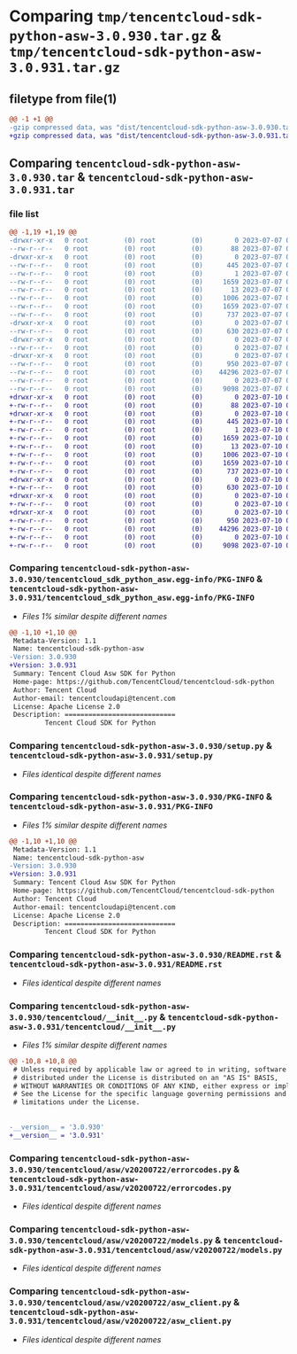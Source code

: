 # Comparing `tmp/tencentcloud-sdk-python-asw-3.0.930.tar.gz` & `tmp/tencentcloud-sdk-python-asw-3.0.931.tar.gz`

## filetype from file(1)

```diff
@@ -1 +1 @@
-gzip compressed data, was "dist/tencentcloud-sdk-python-asw-3.0.930.tar", last modified: Fri Jul  7 00:16:18 2023, max compression
+gzip compressed data, was "dist/tencentcloud-sdk-python-asw-3.0.931.tar", last modified: Mon Jul 10 00:30:18 2023, max compression
```

## Comparing `tencentcloud-sdk-python-asw-3.0.930.tar` & `tencentcloud-sdk-python-asw-3.0.931.tar`

### file list

```diff
@@ -1,19 +1,19 @@
-drwxr-xr-x   0 root         (0) root         (0)        0 2023-07-07 00:16:18.000000 tencentcloud-sdk-python-asw-3.0.930/
--rw-r--r--   0 root         (0) root         (0)       88 2023-07-07 00:16:18.000000 tencentcloud-sdk-python-asw-3.0.930/setup.cfg
-drwxr-xr-x   0 root         (0) root         (0)        0 2023-07-07 00:16:18.000000 tencentcloud-sdk-python-asw-3.0.930/tencentcloud_sdk_python_asw.egg-info/
--rw-r--r--   0 root         (0) root         (0)      445 2023-07-07 00:16:18.000000 tencentcloud-sdk-python-asw-3.0.930/tencentcloud_sdk_python_asw.egg-info/SOURCES.txt
--rw-r--r--   0 root         (0) root         (0)        1 2023-07-07 00:16:18.000000 tencentcloud-sdk-python-asw-3.0.930/tencentcloud_sdk_python_asw.egg-info/dependency_links.txt
--rw-r--r--   0 root         (0) root         (0)     1659 2023-07-07 00:16:18.000000 tencentcloud-sdk-python-asw-3.0.930/tencentcloud_sdk_python_asw.egg-info/PKG-INFO
--rw-r--r--   0 root         (0) root         (0)       13 2023-07-07 00:16:18.000000 tencentcloud-sdk-python-asw-3.0.930/tencentcloud_sdk_python_asw.egg-info/top_level.txt
--rw-r--r--   0 root         (0) root         (0)     1006 2023-07-07 00:16:18.000000 tencentcloud-sdk-python-asw-3.0.930/setup.py
--rw-r--r--   0 root         (0) root         (0)     1659 2023-07-07 00:16:18.000000 tencentcloud-sdk-python-asw-3.0.930/PKG-INFO
--rw-r--r--   0 root         (0) root         (0)      737 2023-07-07 00:16:18.000000 tencentcloud-sdk-python-asw-3.0.930/README.rst
-drwxr-xr-x   0 root         (0) root         (0)        0 2023-07-07 00:16:18.000000 tencentcloud-sdk-python-asw-3.0.930/tencentcloud/
--rw-r--r--   0 root         (0) root         (0)      630 2023-07-07 00:16:18.000000 tencentcloud-sdk-python-asw-3.0.930/tencentcloud/__init__.py
-drwxr-xr-x   0 root         (0) root         (0)        0 2023-07-07 00:16:18.000000 tencentcloud-sdk-python-asw-3.0.930/tencentcloud/asw/
--rw-r--r--   0 root         (0) root         (0)        0 2023-07-07 00:16:18.000000 tencentcloud-sdk-python-asw-3.0.930/tencentcloud/asw/__init__.py
-drwxr-xr-x   0 root         (0) root         (0)        0 2023-07-07 00:16:18.000000 tencentcloud-sdk-python-asw-3.0.930/tencentcloud/asw/v20200722/
--rw-r--r--   0 root         (0) root         (0)      950 2023-07-07 00:16:18.000000 tencentcloud-sdk-python-asw-3.0.930/tencentcloud/asw/v20200722/errorcodes.py
--rw-r--r--   0 root         (0) root         (0)    44296 2023-07-07 00:16:18.000000 tencentcloud-sdk-python-asw-3.0.930/tencentcloud/asw/v20200722/models.py
--rw-r--r--   0 root         (0) root         (0)        0 2023-07-07 00:16:18.000000 tencentcloud-sdk-python-asw-3.0.930/tencentcloud/asw/v20200722/__init__.py
--rw-r--r--   0 root         (0) root         (0)     9098 2023-07-07 00:16:18.000000 tencentcloud-sdk-python-asw-3.0.930/tencentcloud/asw/v20200722/asw_client.py
+drwxr-xr-x   0 root         (0) root         (0)        0 2023-07-10 00:30:18.000000 tencentcloud-sdk-python-asw-3.0.931/
+-rw-r--r--   0 root         (0) root         (0)       88 2023-07-10 00:30:18.000000 tencentcloud-sdk-python-asw-3.0.931/setup.cfg
+drwxr-xr-x   0 root         (0) root         (0)        0 2023-07-10 00:30:18.000000 tencentcloud-sdk-python-asw-3.0.931/tencentcloud_sdk_python_asw.egg-info/
+-rw-r--r--   0 root         (0) root         (0)      445 2023-07-10 00:30:18.000000 tencentcloud-sdk-python-asw-3.0.931/tencentcloud_sdk_python_asw.egg-info/SOURCES.txt
+-rw-r--r--   0 root         (0) root         (0)        1 2023-07-10 00:30:18.000000 tencentcloud-sdk-python-asw-3.0.931/tencentcloud_sdk_python_asw.egg-info/dependency_links.txt
+-rw-r--r--   0 root         (0) root         (0)     1659 2023-07-10 00:30:18.000000 tencentcloud-sdk-python-asw-3.0.931/tencentcloud_sdk_python_asw.egg-info/PKG-INFO
+-rw-r--r--   0 root         (0) root         (0)       13 2023-07-10 00:30:18.000000 tencentcloud-sdk-python-asw-3.0.931/tencentcloud_sdk_python_asw.egg-info/top_level.txt
+-rw-r--r--   0 root         (0) root         (0)     1006 2023-07-10 00:30:18.000000 tencentcloud-sdk-python-asw-3.0.931/setup.py
+-rw-r--r--   0 root         (0) root         (0)     1659 2023-07-10 00:30:18.000000 tencentcloud-sdk-python-asw-3.0.931/PKG-INFO
+-rw-r--r--   0 root         (0) root         (0)      737 2023-07-10 00:30:18.000000 tencentcloud-sdk-python-asw-3.0.931/README.rst
+drwxr-xr-x   0 root         (0) root         (0)        0 2023-07-10 00:30:18.000000 tencentcloud-sdk-python-asw-3.0.931/tencentcloud/
+-rw-r--r--   0 root         (0) root         (0)      630 2023-07-10 00:30:18.000000 tencentcloud-sdk-python-asw-3.0.931/tencentcloud/__init__.py
+drwxr-xr-x   0 root         (0) root         (0)        0 2023-07-10 00:30:18.000000 tencentcloud-sdk-python-asw-3.0.931/tencentcloud/asw/
+-rw-r--r--   0 root         (0) root         (0)        0 2023-07-10 00:30:18.000000 tencentcloud-sdk-python-asw-3.0.931/tencentcloud/asw/__init__.py
+drwxr-xr-x   0 root         (0) root         (0)        0 2023-07-10 00:30:18.000000 tencentcloud-sdk-python-asw-3.0.931/tencentcloud/asw/v20200722/
+-rw-r--r--   0 root         (0) root         (0)      950 2023-07-10 00:30:18.000000 tencentcloud-sdk-python-asw-3.0.931/tencentcloud/asw/v20200722/errorcodes.py
+-rw-r--r--   0 root         (0) root         (0)    44296 2023-07-10 00:30:18.000000 tencentcloud-sdk-python-asw-3.0.931/tencentcloud/asw/v20200722/models.py
+-rw-r--r--   0 root         (0) root         (0)        0 2023-07-10 00:30:18.000000 tencentcloud-sdk-python-asw-3.0.931/tencentcloud/asw/v20200722/__init__.py
+-rw-r--r--   0 root         (0) root         (0)     9098 2023-07-10 00:30:18.000000 tencentcloud-sdk-python-asw-3.0.931/tencentcloud/asw/v20200722/asw_client.py
```

### Comparing `tencentcloud-sdk-python-asw-3.0.930/tencentcloud_sdk_python_asw.egg-info/PKG-INFO` & `tencentcloud-sdk-python-asw-3.0.931/tencentcloud_sdk_python_asw.egg-info/PKG-INFO`

 * *Files 1% similar despite different names*

```diff
@@ -1,10 +1,10 @@
 Metadata-Version: 1.1
 Name: tencentcloud-sdk-python-asw
-Version: 3.0.930
+Version: 3.0.931
 Summary: Tencent Cloud Asw SDK for Python
 Home-page: https://github.com/TencentCloud/tencentcloud-sdk-python
 Author: Tencent Cloud
 Author-email: tencentcloudapi@tencent.com
 License: Apache License 2.0
 Description: ============================
         Tencent Cloud SDK for Python
```

### Comparing `tencentcloud-sdk-python-asw-3.0.930/setup.py` & `tencentcloud-sdk-python-asw-3.0.931/setup.py`

 * *Files identical despite different names*

### Comparing `tencentcloud-sdk-python-asw-3.0.930/PKG-INFO` & `tencentcloud-sdk-python-asw-3.0.931/PKG-INFO`

 * *Files 1% similar despite different names*

```diff
@@ -1,10 +1,10 @@
 Metadata-Version: 1.1
 Name: tencentcloud-sdk-python-asw
-Version: 3.0.930
+Version: 3.0.931
 Summary: Tencent Cloud Asw SDK for Python
 Home-page: https://github.com/TencentCloud/tencentcloud-sdk-python
 Author: Tencent Cloud
 Author-email: tencentcloudapi@tencent.com
 License: Apache License 2.0
 Description: ============================
         Tencent Cloud SDK for Python
```

### Comparing `tencentcloud-sdk-python-asw-3.0.930/README.rst` & `tencentcloud-sdk-python-asw-3.0.931/README.rst`

 * *Files identical despite different names*

### Comparing `tencentcloud-sdk-python-asw-3.0.930/tencentcloud/__init__.py` & `tencentcloud-sdk-python-asw-3.0.931/tencentcloud/__init__.py`

 * *Files 1% similar despite different names*

```diff
@@ -10,8 +10,8 @@
 # Unless required by applicable law or agreed to in writing, software
 # distributed under the License is distributed on an "AS IS" BASIS,
 # WITHOUT WARRANTIES OR CONDITIONS OF ANY KIND, either express or implied.
 # See the License for the specific language governing permissions and
 # limitations under the License.
 
 
-__version__ = '3.0.930'
+__version__ = '3.0.931'
```

### Comparing `tencentcloud-sdk-python-asw-3.0.930/tencentcloud/asw/v20200722/errorcodes.py` & `tencentcloud-sdk-python-asw-3.0.931/tencentcloud/asw/v20200722/errorcodes.py`

 * *Files identical despite different names*

### Comparing `tencentcloud-sdk-python-asw-3.0.930/tencentcloud/asw/v20200722/models.py` & `tencentcloud-sdk-python-asw-3.0.931/tencentcloud/asw/v20200722/models.py`

 * *Files identical despite different names*

### Comparing `tencentcloud-sdk-python-asw-3.0.930/tencentcloud/asw/v20200722/asw_client.py` & `tencentcloud-sdk-python-asw-3.0.931/tencentcloud/asw/v20200722/asw_client.py`

 * *Files identical despite different names*

